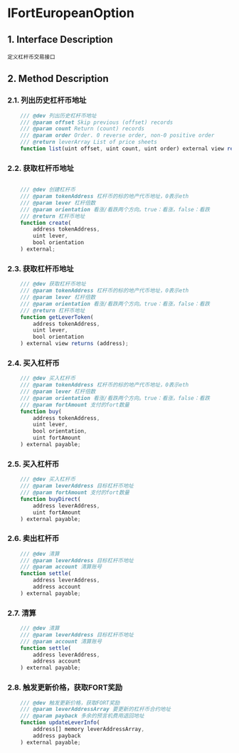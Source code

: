 # IFortEuropeanOption

## 1. Interface Description
    定义杠杆币交易接口

## 2. Method Description

### 2.1. 列出历史杠杆币地址

```javascript
    /// @dev 列出历史杠杆币地址
    /// @param offset Skip previous (offset) records
    /// @param count Return (count) records
    /// @param order Order. 0 reverse order, non-0 positive order
    /// @return leverArray List of price sheets
    function list(uint offset, uint count, uint order) external view returns (address[] memory leverArray);
```

### 2.2. 获取杠杆币地址

```javascript

    /// @dev 创建杠杆币
    /// @param tokenAddress 杠杆币的标的地产代币地址，0表示eth
    /// @param lever 杠杆倍数
    /// @param orientation 看涨/看跌两个方向。true：看涨，false：看跌
    /// @return 杠杆币地址
    function create(
        address tokenAddress, 
        uint lever,
        bool orientation
    ) external;
```

### 2.3. 获取杠杆币地址

```javascript
    /// @dev 获取杠杆币地址
    /// @param tokenAddress 杠杆币的标的地产代币地址，0表示eth
    /// @param lever 杠杆倍数
    /// @param orientation 看涨/看跌两个方向。true：看涨，false：看跌
    /// @return 杠杆币地址
    function getLeverToken(
        address tokenAddress, 
        uint lever,
        bool orientation
    ) external view returns (address);
```

### 2.4. 买入杠杆币

```javascript
    /// @dev 买入杠杆币
    /// @param tokenAddress 杠杆币的标的地产代币地址，0表示eth
    /// @param lever 杠杆倍数
    /// @param orientation 看涨/看跌两个方向。true：看涨，false：看跌
    /// @param fortAmount 支付的fort数量
    function buy(
        address tokenAddress,
        uint lever,
        bool orientation,
        uint fortAmount
    ) external payable;
```

### 2.5. 买入杠杆币

```javascript
    /// @dev 买入杠杆币
    /// @param leverAddress 目标杠杆币地址
    /// @param fortAmount 支付的fort数量
    function buyDirect(
        address leverAddress,
        uint fortAmount
    ) external payable;
```

### 2.6. 卖出杠杆币

```javascript
    /// @dev 清算
    /// @param leverAddress 目标杠杆币地址
    /// @param account 清算账号
    function settle(
        address leverAddress,
        address account
    ) external payable;
```

### 2.7. 清算

```javascript
    /// @dev 清算
    /// @param leverAddress 目标杠杆币地址
    /// @param account 清算账号
    function settle(
        address leverAddress,
        address account
    ) external payable;
```

### 2.8. 触发更新价格，获取FORT奖励

```javascript
    /// @dev 触发更新价格，获取FORT奖励
    /// @param leverAddressArray 要更新的杠杆币合约地址
    /// @param payback 多余的预言机费用退回地址
    function updateLeverInfo(
        address[] memory leverAddressArray, 
        address payback
    ) external payable;
```